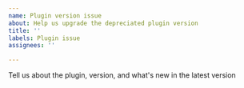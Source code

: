 ```yaml
---
name: Plugin version issue
about: Help us upgrade the depreciated plugin version
title: ''
labels: Plugin issue
assignees: ''

---
```


Tell us about the plugin, version, and what's new in the latest version
